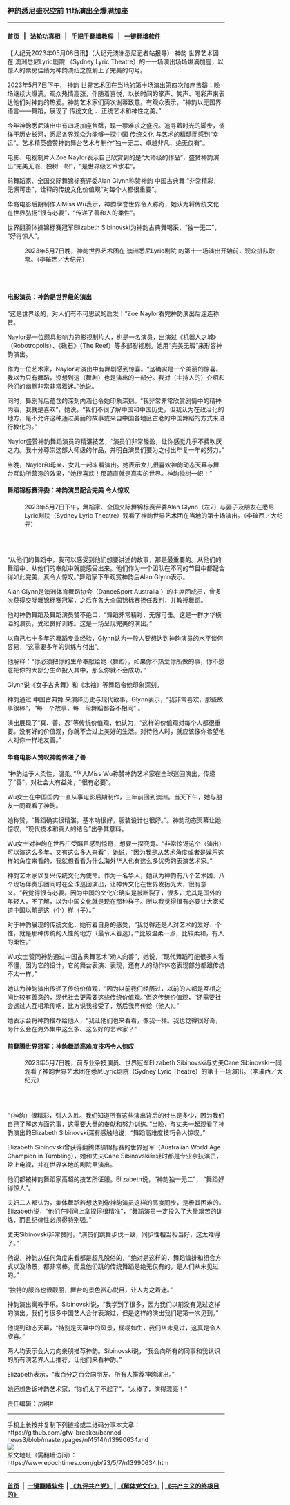 ### 神韵悉尼盛况空前 11场演出全爆满加座
------------------------

#### [首页](https://github.com/gfw-breaker/banned-news3/blob/master/README.md) &nbsp;&nbsp;|&nbsp;&nbsp; [法轮功真相](https://github.com/begood0513/basic/blob/master/README.md)  &nbsp;&nbsp;|&nbsp;&nbsp; [手把手翻墙教程](https://github.com/gfw-breaker/guides/wiki)  &nbsp;&nbsp;|&nbsp;&nbsp; [一键翻墙软件](https://github.com/gfw-breaker/nogfw/blob/master/README.md)  



<div><p>
 【大纪元2023年05月08日讯】（大纪元澳洲悉尼记者站报导）
 <ok href="https://www.epochtimes.com/gb/tag/%E7%A5%9E%E9%9F%B5.html">
  神韵
 </ok>
 世界艺术团在
 <ok href="https://www.epochtimes.com/gb/tag/%E6%BE%B3%E6%B4%B2%E6%82%89%E5%B0%BClyric%E5%89%A7%E9%99%A2.html">
  澳洲悉尼Lyric剧院
 </ok>
 （Sydney Lyric Theatre）的十一场演出场场爆满加座，以惊人的票房佳绩为神韵澳纽之旅划上了完美的句号。
</p>
<p>
 2023年5月7日下午，
 <ok href="https://www.epochtimes.com/gb/tag/%E7%A5%9E%E9%9F%B5.html">
  神韵
 </ok>
 世界艺术团在当地的第十场演出第四次加座售罄；晚场继续大爆满。观众热情高涨，伴随着喜悦，以长时间的掌声、笑声、喝彩声来表达他们对神韵的热爱。神韵艺术家们两次谢幕致意。有观众表示，“神韵以无国界语言——舞蹈，展现了
 <ok href="https://www.epochtimes.com/gb/tag/%E4%BC%A0%E7%BB%9F%E6%96%87%E5%8C%96.html">
  传统文化
 </ok>
 、正统艺术和神性之美。”
</p>
<p>
 今年神韵悉尼演出中有四场加座售罄，现一票难求之盛况。追寻着时光的脚步，徜徉于历史长河，悉尼各界观众为能够一探中国
 <ok href="https://www.epochtimes.com/gb/tag/%E4%BC%A0%E7%BB%9F%E6%96%87%E5%8C%96.html">
  传统文化
 </ok>
 与艺术的精髓而感到“幸运”。艺术精英盛赞神韵舞台艺术与制作“独一无二、卓越非凡、绝无仅有”。
</p>
<p>
 电影、电视制片人Zoe Naylor表示自己欣赏到的是“大师级的作品”，盛赞神韵演出“完美无瑕、独树一帜”，“是世界级艺术水准”。
</p>
<p>
 前舞蹈家、全国交际舞锦标赛评委Alan Glynn称赞神韵
 <ok href="https://www.epochtimes.com/gb/tag/%E4%B8%AD%E5%9B%BD%E5%8F%A4%E5%85%B8%E8%88%9E.html">
  中国古典舞
 </ok>
 “非常精彩，无懈可击”，诠释的传统文化价值观“对每个人都很重要”。
</p>
<p>
 华裔电影后期制作人Miss Wu表示，神韵享誉世界令人称奇，她认为将传统文化在世界弘扬“很有必要”，“传递了善和人的柔性”。
</p>
<p>
 世界翻腾体操锦标赛冠军Elizabeth Sibinovski为神韵古典舞喝采，“独一无二”， “好得惊人”。
</p>
<figure aria-describedby="caption-attachment-13990639" class="wp-caption aligncenter" id="attachment_13990639" style="width: 600px">
 <ok href="https://i.epochtimes.com/assets/uploads/2023/05/id13990639-20230507-730pm-Sydney-Beatrice-TheatreLobby3.jpg" target="_blank">
  <img alt="" class="size-large wp-image-13990639" src="https://i.epochtimes.com/assets/uploads/2023/05/id13990639-20230507-730pm-Sydney-Beatrice-TheatreLobby3-600x400.jpg"/>
 </ok>
 <br/><figcaption class="wp-caption-text" id="caption-attachment-13990639">
  2023年5月7日晚，神韵世界艺术团在
  <ok href="https://www.epochtimes.com/gb/tag/%E6%BE%B3%E6%B4%B2%E6%82%89%E5%B0%BClyric%E5%89%A7%E9%99%A2.html">
   澳洲悉尼Lyric剧院
  </ok>
  的第十一场演出开始前，观众排队取票。（李璀西／大纪元）
 </figcaption><br/>
</figure><br/>
<h4>
 电影演员：神韵是世界级的演出
</h4>
<p>
 “这是世界级的，对人们有不可思议的启发！”Zoe Naylor看完神韵演出后连连称赞。
</p>
<p>
 Naylor是一位颇具影响力的影视制片人，也是一名演员，出演过《机器人之城》（Robotropolis）、《礁石》（The Reef）等多部影视剧。她用“完美无瑕”来形容神韵演出。
</p>
<p>
 作为一位艺术家，Naylor对演出中有舞剧感到惊喜。“这确实是一个美丽的惊喜。我以为只有舞蹈，没想到这（舞剧）也是演出的一部分。我对（主持人的）介绍和他们的幽默非常非常着迷。”她说。
</p>
<p>
 同时，舞剧背后蕴含的深刻内涵也令她印象深刻。“我非常非常欣赏剧情中的精神内涵，我就是喜欢”，她说，“我们不很了解中国和中国历史，但我认为在政治化的地方，是不允许这种通过美丽的故事或来自中国各地区古老的中国舞蹈的方式来进行教化的。”
</p>
<p>
 Naylor盛赞神韵舞蹈演员的精湛技艺，“演员们非常轻盈，让你感觉几乎不费吹灰之力。我十分尊崇这部大师级的作品，并明白演员们要为之付出年复一年的努力。”
</p>
<p>
 当晚，Naylor和母亲、女儿一起来看演出。她表示女儿很喜欢神韵动态天幕与舞台互动所营造的效果，“她很喜欢！那简直就是真实的世界。神韵独树一帜！”
</p>
<h4>
 舞蹈锦标赛评委：神韵演员配合完美 令人惊叹
</h4>
<figure aria-describedby="caption-attachment-13990641" class="wp-caption aligncenter" id="attachment_13990641" style="width: 600px">
 <ok href="https://i.epochtimes.com/assets/uploads/2023/05/id13990641-35-20230507-2pm-Sydney-Beatrice-xxx-RetiredDancingJudge.jpg" target="_blank">
  <img alt="" class="size-large wp-image-13990641" src="https://i.epochtimes.com/assets/uploads/2023/05/id13990641-35-20230507-2pm-Sydney-Beatrice-xxx-RetiredDancingJudge-600x400.jpg"/>
 </ok>
 <br/><figcaption class="wp-caption-text" id="caption-attachment-13990641">
  2023年5月7日下午，舞蹈家、全国交际舞锦标赛评委Alan Glynn（左2）与妻子及朋友在悉尼Lyric剧院（Sydney Lyric Theatre）观看了神韵世界艺术团在当地的第十场演出。（李璀西／大纪元）
 </figcaption><br/>
</figure><br/>
<p>
 “从他们的舞蹈中，我可以感受到他们想要讲述的故事，那是最重要的。从他们的舞蹈中、从他们的奉献中就能感受出来。他们作为一个团队在不同的节目中都配合得如此完美，真令人惊叹。”舞蹈家下午观赏神韵后Alan Glynn表示。
</p>
<p>
 Alan Glynn是澳洲体育舞蹈协会（DanceSport Australia ）的主席团成员，曾多次获得交际舞锦标赛冠军，之后在各大全国锦标赛担任裁判，并教授舞蹈。
</p>
<p>
 他对神韵舞蹈及舞蹈演员赞不绝口，“舞蹈非常精彩，无懈可击。这是一群才华横溢的演员，受过良好训练。这是一场呈现完美的演出。”
</p>
<p>
 以自己七十多年的舞蹈专业经验，Glynn认为一般人要想达到神韵演员的水平谈何容易，“这需要多年的训练与付出”。
</p>
<p>
 他解释：“你必须把你的生命奉献给她（舞蹈），如果你不热爱你所做的事，你不愿意把你的大部分生命投入其中，那么你就不会成功。”
</p>
<p>
 Glynn说《女子古典舞》和《水袖》等舞蹈令他印象深刻。
</p>
<p>
 神韵通过
 <ok href="https://www.epochtimes.com/gb/tag/%E4%B8%AD%E5%9B%BD%E5%8F%A4%E5%85%B8%E8%88%9E.html">
  中国古典舞
 </ok>
 来演绎历史与现代故事，Glynn表示，“我非常喜欢，那些故事很棒”，“每一个故事，每一段舞蹈都各不相同” 。
</p>
<p>
 演出展现了“真、善、忍”等传统价值观，他认为，“这样的价值观对每个人都很重要。没有好的价值观，你就不会过上美好的生活。对待他人时，就应该像你希望他人对你一样地友善。”
</p>
<h4>
 华裔电影人赞叹神韵传递了善
</h4>
<p>
 “神韵给予人柔性，温柔。”华人Miss Wu称赞神韵艺术家在全球巡回演出，传递了“善”，对社会大有益处，“很有必要”。
</p>
<p>
 Wu女士在中国国内一直从事电影后期制作，三年前回到澳洲。当天下午，她与朋友一同观看了神韵。
</p>
<p>
 她称赞，“舞蹈确实很精湛，基本功很好，服装设计也很好。”。神韵动态天幕让她惊叹，“现代技术和真人的结合”出乎其意料。
</p>
<p>
 Wu女士对神韵在世界广受瞩目感到惊奇，想要一探究竟。“非常惊讶这个（演出）可以演这么多年，又有这么多人来看”，她说，“因为我是从艺术角度或者是娱乐这样的角度来看的，我就想看看为什么海外华人也有这么多优秀的表演艺术家。”
</p>
<p>
 神韵艺术家以复兴传统文化为使命。作为一名华人，她认为神韵有八个艺术团、八个现场伴奏乐团同时在全球巡回演出，让神传文化在世界发扬光大，很有意义。“我觉得很有必要。因为中国的文化它确实是被断裂了，很多，尤其是国外的年轻人，不了解，以为中国文化就是现在那种样子。所以我觉得很有必要让大家知道中国以前是这（个）样（子）。”
</p>
<p>
 对于神韵展现的传统文化，她有着自身的感受，“我觉得还是人对艺术的爱好、个性，就是那种传统的人性的地方（最令人着迷）。”“比较温柔一点，比较柔和，有人的柔性。”
</p>
<p>
 Wu女士赞同神韵通过中国古典舞艺术“劝人向善”，她说，“现代舞蹈可能很多人看不懂，因为它的设计，它的舞台表演、表现，还有人的动作体态表现部分都跟传统不太一样。”
</p>
<p>
 她认为神韵演出传递了传统价值观，“因为以前我们经历过，以前的人都是互相之间比较有善意的，现代社会更需要这些传统价值观。”但这传统价值观，“还需要社会透过人互相承传吧，比方说我接受了，然后我再传给（他人）。”
</p>
<p>
 她表示会将神韵推荐给他人，“我让他们也来看看，像我一样。我也觉得很好奇，为什么会在海外集中这么多、这么好的艺术家？”
</p>
<h4>
 前翻腾世界冠军：神韵舞蹈高难度技巧令人惊叹
</h4>
<figure aria-describedby="caption-attachment-13990642" class="wp-caption aligncenter" id="attachment_13990642" style="width: 600px">
 <ok href="https://i.epochtimes.com/assets/uploads/2023/05/id13990642-31-20230507-730pm-Sydney-Beatrice-Elizabeth-Sibinovski-retired-acrobat.jpg" target="_blank">
  <img alt="" class="size-large wp-image-13990642" src="https://i.epochtimes.com/assets/uploads/2023/05/id13990642-31-20230507-730pm-Sydney-Beatrice-Elizabeth-Sibinovski-retired-acrobat-600x400.jpg"/>
 </ok>
 <br/><figcaption class="wp-caption-text" id="caption-attachment-13990642">
  2023年5月7日晚，前专业杂技演员、世界冠军Elizabeth Sibinovski与丈夫Cane Sibinovski一同观看了神韵世界艺术团在悉尼Lyric剧院（Sydney Lyric Theatre）的第十一场演出。（李璀西／大纪元）
 </figcaption><br/>
</figure><br/>
<p>
 “（神韵）很精彩，引人入胜。我们知道所有这些演出背后的付出是多少，因为我们自己了解这方面的事，这需要大量的奉献和努力训练。”当晚，与丈夫一起观看了神韵演出的Elizabeth Sibinovski深有感触地说，“舞蹈高难度技巧令人惊叹。”
</p>
<p>
 Elizabeth Sibinovski曾获得翻腾体操锦标赛的世界冠军（Australian World Age Champion in Tumbling），她和丈夫Cane Sibinovski年轻时都是专业杂技演员，常上电视，并在世界各地的剧院里演出。
</p>
<p>
 他们都被神韵舞蹈家高超的技艺所征服。Elizabeth说，“神韵独一无二”， “舞蹈好得惊人”。
</p>
<p>
 夫妇二人都认为，集体舞蹈若想达到像神韵演员这样的高度同步，是极其困难的。Elizabeth说，“他们在时间上拿捏得很精准”，“舞蹈演员一定投入了大量艰苦的训练，而且纪律性必须得特别强。”
</p>
<p>
 丈夫Sibinovski非常赞同，“演员们跳舞步伐一致，同步性相当相当好，这太难得了。”
</p>
<p>
 他说，神韵从任何角度来看都是超凡脱俗的，“绝对是这样的，舞蹈编排和组合方式以及场景，都非常棒。而且他们跳的传统舞蹈是绝无仅有的，是人们从未见过的。”
</p>
<p>
 “独特的服饰也很靓丽，舞台的景色赏心悦目，让人为之着迷。”
</p>
<p>
 神韵演出寓教于乐。Sibinovski说，“我学到了很多，因为我们以前没有见过这样的演出。我们与很多中国艺人合作表演过，但是这样的演出我们是第一次见到。”
</p>
<p>
 他提到动态天幕，“特别是天幕中的风景，栩栩如生，我们从未见过，这真是令人欣喜。”
</p>
<p>
 两人均表示会大力向亲朋推荐神韵。Sibinovski说，“我会向所有的同事和我认识的所有演艺界人士推荐，让他们来看神韵。”
</p>
<p>
 Elizabeth表示，“我百分之百会向朋友、所有人推荐神韵演出。”
</p>
<p>
 她还想告诉神韵艺术家，“你们太了不起了”，“太棒了，演得漂亮！”
</p>
<p>
 责任编辑：岳明#
</p>
</div>
<hr/>
手机上长按并复制下列链接或二维码分享本文章：<br/>
https://github.com/gfw-breaker/banned-news3/blob/master/pages/nf4514/n13990634.md <br/>
<a href='https://github.com/gfw-breaker/banned-news3/blob/master/pages/nf4514/n13990634.md'><img src='https://github.com/gfw-breaker/banned-news3/blob/master/pages/nf4514/n13990634.md.png'/></a> <br/>
原文地址（需翻墙访问）：https://www.epochtimes.com/gb/23/5/7/n13990634.htm


------------------------
#### [首页](https://github.com/gfw-breaker/banned-news3/blob/master/README.md) &nbsp;|&nbsp; [一键翻墙软件](https://github.com/gfw-breaker/nogfw/blob/master/README.md) &nbsp;| [《九评共产党》](https://github.com/gfw-breaker/9ping.md/blob/master/README.md#九评之一评共产党是什么) | [《解体党文化》](https://github.com/gfw-breaker/jtdwh.md/blob/master/README.md) | [《共产主义的终极目的》](https://github.com/gfw-breaker/gczydzjmd.md/blob/master/README.md)


<img src='http://gfw-breaker.win/banned-news3/pages/nf4514/n13990634.md' width='0px' height='0px'/>